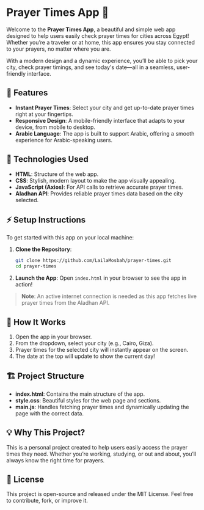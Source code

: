 
# Prayer Times App 🕌

Welcome to the **Prayer Times App**, a beautiful and simple web app designed to help users easily check prayer times for cities across Egypt! Whether you’re a traveler or at home, this app ensures you stay connected to your prayers, no matter where you are. 

With a modern design and a dynamic experience, you’ll be able to pick your city, check prayer timings, and see today's date—all in a seamless, user-friendly interface.

## 🚀 Features
- **Instant Prayer Times**: Select your city and get up-to-date prayer times right at your fingertips.
- **Responsive Design**: A mobile-friendly interface that adapts to your device, from mobile to desktop.
- **Arabic Language**: The app is built to support Arabic, offering a smooth experience for Arabic-speaking users.

## 🔧 Technologies Used
- **HTML**: Structure of the web app.
- **CSS**: Stylish, modern layout to make the app visually appealing.
- **JavaScript (Axios)**: For API calls to retrieve accurate prayer times.
- **Aladhan API**: Provides reliable prayer times data based on the city selected.

## ⚡ Setup Instructions

To get started with this app on your local machine:

1. **Clone the Repository**:
   ```bash
   git clone https://github.com/LailaMosbah/prayer-times.git
   cd prayer-times
   ```

2. **Launch the App**:
   Open `index.html` in your browser to see the app in action!

> **Note**: An active internet connection is needed as this app fetches live prayer times from the Aladhan API.

## 🎨 How It Works
1. Open the app in your browser.
2. From the dropdown, select your city (e.g., Cairo, Giza).
3. Prayer times for the selected city will instantly appear on the screen.
4. The date at the top will update to show the current day!

## 🏗️ Project Structure

- **index.html**: Contains the main structure of the app.
- **style.css**: Beautiful styles for the web page and sections.
- **main.js**: Handles fetching prayer times and dynamically updating the page with the correct data.

## 💡 Why This Project?
This is a personal project created to help users easily access the prayer times they need. Whether you’re working, studying, or out and about, you’ll always know the right time for prayers.

## 📄 License
This project is open-source and released under the MIT License. Feel free to contribute, fork, or improve it.
